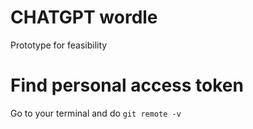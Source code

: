 # CHATGPT wordle

Prototype for feasibility

# Find personal access token

Go to your terminal and do `git remote -v`